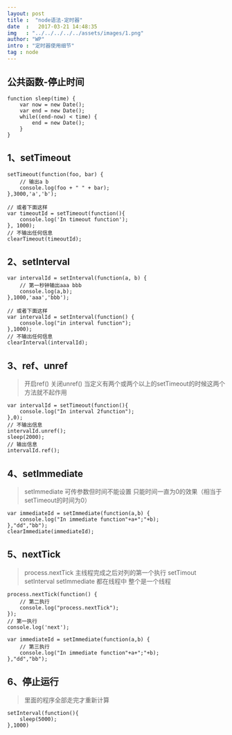 ```yaml
---
layout: post
title :  "node语法-定时器"
date  :   2017-03-21 14:48:35
img   : "../../../../../assets/images/1.png"
author: "WP"
intro : "定时器使用细节"
tag : node
---
```



## 公共函数-停止时间 
	
	function sleep(time) {
		var now = new Date();
		var end = new Date();
		while((end-now) < time) {
			end = new Date();
		}
	}
	

## 1、setTimeout

	setTimeout(function(foo, bar) {
		// 输出a b
		console.log(foo + " " + bar);
	},3000,'a','b');
	
	// 或者下面这样
	var timeoutId = setTimeout(function(){
		console.log('In timeout function');
	}, 1000);
	// 不输出任何信息
	clearTimeout(timeoutId);

## 2、setInterval

	var intervalId = setInterval(function(a, b) {
		// 第一秒钟输出aaa bbb
		console.log(a,b);
	},1000,'aaa','bbb');
	
	// 或者下面这样
	var intervalId = setInterval(function() {
		console.log("in interval function");
	},1000);
	// 不输出任何信息
	clearInterval(intervalId);

## 3、ref、unref

> 开启ref() 关闭unref() 当定义有两个或两个以上的setTimeout的时候这两个方法就不起作用

	var intervalId = setTimeout(function(){
		console.log("In interval 2function");
	},0);
	// 不输出信息
	intervalId.unref();
	sleep(2000);
	// 输出信息
	intervalId.ref();
	

## 4、setImmediate

> setImmediate 可传参数但时间不能设置 只能时间一直为0的效果（相当于setTimeout的时间为0）

	var immediateId = setImmediate(function(a,b) {
		console.log("In immediate function"+a+";"+b);
	},"dd","bb");
	clearImmediate(immediateId);
	
## 5、nextTick

> process.nextTick 主线程完成之后对列的第一个执行 
setTimout  setInterval setImmediate 都在线程中 整个是一个线程

	process.nextTick(function() {
		// 第二执行
		console.log("process.nextTick");
	});
	// 第一执行
	console.log('next');
	
	var immediateId = setImmediate(function(a,b) {
		// 第三执行
		console.log("In immediate function"+a+";"+b);
	},"dd","bb");

## 6、停止运行

> 里面的程序全部走完才重新计算

	setInterval(function(){
		sleep(5000);
	},1000)











 





